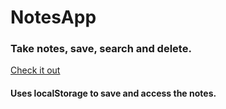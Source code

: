 # NotesApp

### Take notes, save, search and delete.

[Check it out](https://anas-s-shaikh.github.io/NotesApp)

#### Uses localStorage to save and access the notes.
